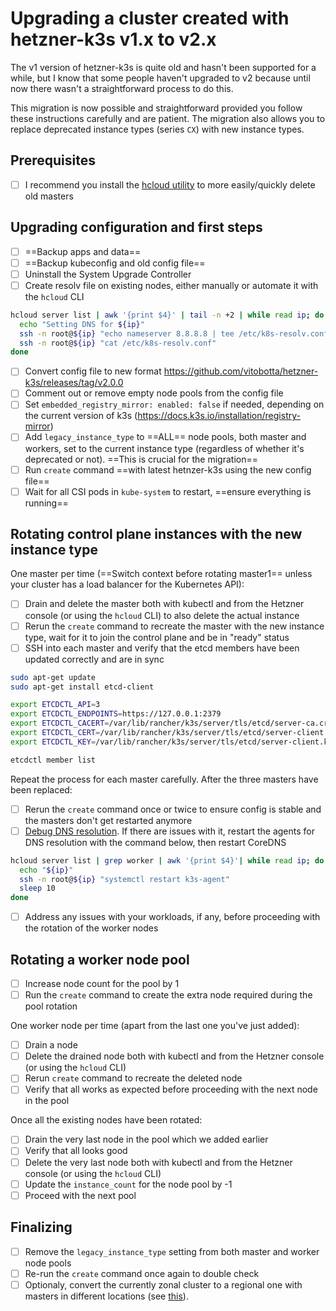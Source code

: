 # Upgrading a cluster created with hetzner-k3s v1.x to v2.x

The v1 version of hetzner-k3s is quite old and hasn't been supported for a while, but I know that some people haven't upgraded to v2 because until now there wasn't a straightforward process to do this.

This migration is now possible and straightforward provided you follow these instructions carefully and are patient. The migration also allows you to replace deprecated instance types (series `CX`) with new instance types.

## Prerequisites

- [ ] I recommend you install the [hcloud utility](https://github.com/hetznercloud/cli) to more easily/quickly delete old masters

## Upgrading configuration and first steps

- [ ] ==Backup apps and data==
- [ ] ==Backup kubeconfig and old config file==
- [ ] Uninstall the System Upgrade Controller
- [ ] Create resolv file on existing nodes, either manually or automate it with the `hcloud` CLI
```bash
hcloud server list | awk '{print $4}' | tail -n +2 | while read ip; do
  echo "Setting DNS for ${ip}"
  ssh -n root@${ip} "echo nameserver 8.8.8.8 | tee /etc/k8s-resolv.conf"
  ssh -n root@${ip} "cat /etc/k8s-resolv.conf"
done
```
- [ ] Convert config file to new format https://github.com/vitobotta/hetzner-k3s/releases/tag/v2.0.0
- [ ] Comment out or remove empty node pools from the config file
- [ ] Set `embedded_registry_mirror: enabled: false` if needed, depending on the current version of k3s (https://docs.k3s.io/installation/registry-mirror)
- [ ] Add `legacy_instance_type` to ==ALL== node pools, both master and workers, set to the current instance type (regardless of whether it's deprecated or not). ==This is crucial for the migration==
- [ ] Run `create` command ==with latest hetnzer-k3s using the new config file==
- [ ] Wait for all CSI pods in `kube-system` to restart, ==ensure everything is running==

## Rotating control plane instances with the new instance type

One master per time (==Switch context before rotating master1== unless your cluster has a load balancer for the Kubernetes API):

- [ ] Drain and delete the master both with kubectl and from the Hetzner console (or using the `hcloud` CLI) to also delete the actual instance
- [ ] Rerun the `create` command to recreate the master with the new instance type, wait for it to join the control plane and be in "ready" status
- [ ] SSH into each master and verify that the etcd members have been updated correctly and are in sync
```bash
sudo apt-get update
sudo apt-get install etcd-client

export ETCDCTL_API=3
export ETCDCTL_ENDPOINTS=https://127.0.0.1:2379
export ETCDCTL_CACERT=/var/lib/rancher/k3s/server/tls/etcd/server-ca.crt
export ETCDCTL_CERT=/var/lib/rancher/k3s/server/tls/etcd/server-client.crt
export ETCDCTL_KEY=/var/lib/rancher/k3s/server/tls/etcd/server-client.key

etcdctl member list
```

Repeat the process for each master carefully. After the three masters have been replaced:

- [ ] Rerun the `create` command once or twice to ensure config is stable and the masters don't get restarted anymore
- [ ] [Debug DNS resolution](https://kubernetes.io/docs/tasks/administer-cluster/dns-debugging-resolution/). If there are issues with it, restart the agents for DNS resolution with the command below, then restart CoreDNS
```bash
hcloud server list | grep worker | awk '{print $4}'| while read ip; do
  echo "${ip}"
  ssh -n root@${ip} "systemctl restart k3s-agent"
  sleep 10
done
```
- [ ] Address any issues with your workloads, if any, before proceeding with the rotation of the worker nodes

## Rotating a worker node pool

- [ ] Increase node count for the pool by 1
- [ ] Run the `create` command to create the extra node required during the pool rotation

One worker node per time (apart from the last one you've just added):

- [ ] Drain a node
- [ ] Delete the drained node both with kubectl and from the Hetzner console (or using the `hcloud` CLI)
- [ ] Rerun `create` command to recreate the deleted node
- [ ] Verify that all works as expected before proceeding with the next node in the pool

Once all the existing nodes have been rotated:

- [ ] Drain the very last node in the pool which we added earlier
- [ ] Verify that all looks good
- [ ] Delete the very last node both with kubectl and from the Hetzner console (or using the `hcloud` CLI)
- [ ] Update the `instance_count` for the node pool by -1
- [ ] Proceed with the next pool

## Finalizing

- [ ] Remove the `legacy_instance_type` setting from both master and worker node pools
- [ ] Re-run the `create` command once again to double check
- [ ] Optionaly, convert the currently zonal cluster to a regional one with masters in different locations (see [this](Upgrading_a_cluster_from_1x_to_2x.md)).
